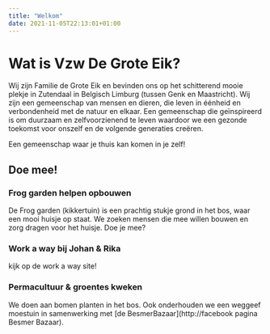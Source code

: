 ```yaml
---
title: "Welkom"
date: 2021-11-05T22:13:01+01:00
---
```

# Wat is Vzw De Grote Eik?

Wij zijn Familie de Grote Eik en bevinden ons op het schitterend mooie plekje
in Zutendaal in Belgisch Limburg (tussen Genk en Maastricht). Wij zijn een
gemeenschap van mensen en dieren, die leven in éénheid en verbondenheid met de
natuur en elkaar. Een gemeenschap die geïnspireerd is om duurzaam en
zelfvoorzienend te leven waardoor we een gezonde toekomst voor onszelf en de
volgende generaties creëren.

Een gemeenschap waar je thuis kan komen in je zelf!

## Doe mee!

### Frog garden helpen opbouwen
De Frog garden (kikkertuin) is een prachtig stukje grond in het bos, waar
een mooi huisje op staat. We zoeken mensen die mee willen bouwen en zorg
dragen voor het huisje. Doe je mee?

### Work a way bij Johan & Rika
kijk op de work a way site!

### Permacultuur & groentes kweken
We doen aan bomen planten in het bos. Ook onderhouden we een
weggeef moestuin in samenwerking met [de BesmerBazaar](http://facebook pagina Besmer Bazaar).

